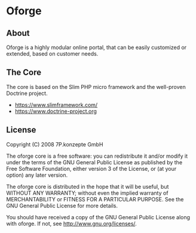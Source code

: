 # Oforge

## About
Oforge is a highly modular online portal, 
that can be easily customized or extended, based on customer needs.

## The Core
The core is based on the Slim PHP micro framework and the well-proven Doctrine project.

- https://www.slimframework.com/
- https://www.doctrine-project.org

## License
Copyright (C) 2008 7P.konzepte GmbH

The oforge core is a free software: you can redistribute it and/or modify it under the terms of the GNU General Public License as published by the Free Software Foundation, either version 3 of the License, or (at your option) any later version.

The oforge core is distributed in the hope that it will be useful, but WITHOUT ANY WARRANTY; without even the implied warranty of MERCHANTABILITY or FITNESS FOR A PARTICULAR PURPOSE. See the GNU General Public License for more details.

You should have received a copy of the GNU General Public License along with oforge. If not, see http://www.gnu.org/licenses/.
